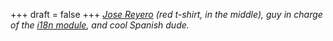 
+++
draft = false
+++
_[Jose Reyero](http://www.reyero.net/) (red t-shirt, in the middle), guy in charge of the [i18n module](http://drupal.org/project/i18n), and cool Spanish dude._
